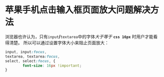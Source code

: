 # 苹果手机点击输入框页面放大问题解决方法
浏览器也许认为，只有`input`**/**`textarea`中的字体*大于等于* **```css 16px```** 时用户才能看得清楚。
所以可以通过设置字体大小来阻止页面放大：

```css
input, input:focus,
textarea, textarea:focus,
select, select:focus, {
		font-size: 16px !important;
}
```
